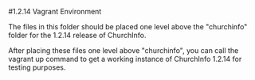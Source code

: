 #1.2.14 Vagrant Environment

The files in this folder should be placed one level above the "churchinfo" folder for the 1.2.14 release of ChurchInfo.

After placing these files one level above "churchinfo", you can call the vagrant up command to get a working instance of ChurchInfo 1.2.14 for testing purposes.